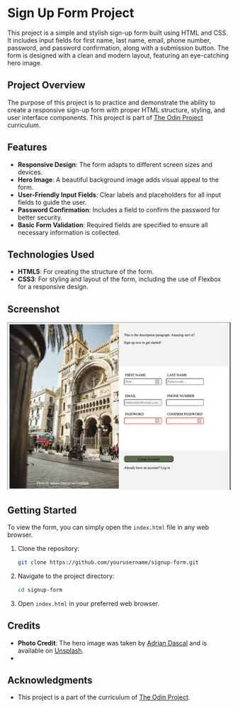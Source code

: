 # Sign Up Form Project

This project is a simple and stylish sign-up form built using HTML and CSS. It includes input fields for first name, last name, email, phone number, password, and password confirmation, along with a submission button. The form is designed with a clean and modern layout, featuring an eye-catching hero image.

## Project Overview

The purpose of this project is to practice and demonstrate the ability to create a responsive sign-up form with proper HTML structure, styling, and user interface components. This project is part of [The Odin Project](https://www.theodinproject.com/) curriculum.

## Features

- **Responsive Design**: The form adapts to different screen sizes and devices.
- **Hero Image**: A beautiful background image adds visual appeal to the form.
- **User-Friendly Input Fields**: Clear labels and placeholders for all input fields to guide the user.
- **Password Confirmation**: Includes a field to confirm the password for better security.
- **Basic Form Validation**: Required fields are specified to ensure all necessary information is collected.

## Technologies Used

- **HTML5**: For creating the structure of the form.
- **CSS3**: For styling and layout of the form, including the use of Flexbox for a responsive design.

## Screenshot

![Screenshot of the Sign Up Form](./sign-up-form.png)

## Getting Started

To view the form, you can simply open the `index.html` file in any web browser.

1. Clone the repository:
    ```sh
    git clone https://github.com/yourusername/signup-form.git
    ```
2. Navigate to the project directory:
    ```sh
    cd signup-form
    ```
3. Open `index.html` in your preferred web browser.

## Credits

- **Photo Credit**: The hero image was taken by [Adrian Dascal](https://unsplash.com/@adriandasc) and is available on [Unsplash](https://unsplash.com/).
- 
## Acknowledgments

- This project is a part of the curriculum of [The Odin Project](https://www.theodinproject.com/).
